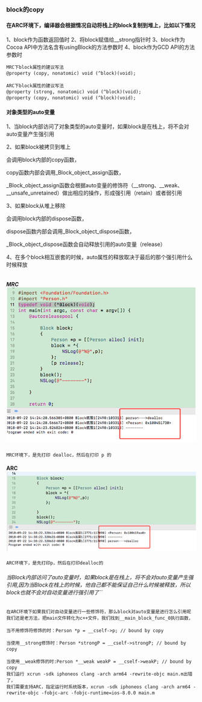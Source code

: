 ### block的copy

#### 在ARC环境下，编译器会根据情况自动将栈上的block复制到堆上，比如以下情况

1、block作为函数返回值时
2、将block赋值给__strong指针时
3、block作为Cocoa API中方法名含有usingBlock的方法参数时
4、block作为GCD API的方法参数时

```
MRC下block属性的建议写法
@property (copy, nonatomic) void (^block)(void);

ARC下block属性的建议写法
@property (strong, nonatomic) void (^block)(void);
@property (copy, nonatomic) void (^block)(void);
```



#### 对象类型的auto变量

1、当block内部访问了对象类型的auto变量时，如果block是在栈上，将不会对auto变量产生强引用

2、如果block被拷贝到堆上

会调用block内部的copy函数，

copy函数内部会调用_Block_object_assign函数，

_Block_object_assign函数会根据auto变量的修饰符（__strong、__weak、__unsafe_unretained）做出相应的操作，形成强引用（retain）或者弱引用

3、如果block从堆上移除

会调用block内部的dispose函数，

dispose函数内部会调用_Block_object_dispose函数，

_Block_object_dispose函数会自动释放引用的auto变量（release）

4、在多个block相互嵌套的时候，auto属性的释放取决于最后的那个强引用什么时候释放

```

```

##### MRC![](img/block_MRC.png)

```
MRC环境下，是先打印 dealloc，然后在打印 p 的
```

#### ARC![](img/block_ARC.png)

```
ARC环境下，是先打印p，然后在打印dealloc的
```

###### 当Block内部访问了auto变量时，如果block是在栈上，将不会对auto变量产生强引用,因为当Block在栈上的时候，他自己都不能保证自己什么时候被释放，所以block也就不会对自动变量进行强引用了``

```
在ARC环境下如果我们对自动变量进行一些修饰符，那么block对auto变量是进行怎么引用呢 我们还是老方法，把main文件转化为c++文件，我们找到__main_block_func_0执行函数，

当不用修饰符修饰的时：Person *p = __cself->p; // bound by copy

当使用__strong修饰时：Person *strongP = __cself->strongP; // bound by copy

当使用__weak修饰的时:Person *__weak weakP = __cself->weakP; // bound by copy 
我们运行 xcrun -sdk iphoneos clang -arch arm64 -rewrite-objc main.m出错了，
我们需要支持ARC，指定运行时系统版本，xcrun -sdk iphoneos clang -arch arm64 -rewrite-objc -fobjc-arc -fobjc-runtime=ios-8.0.0 main.m
```
